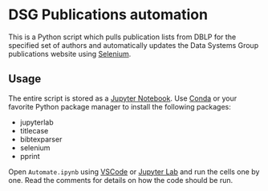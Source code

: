 # DSG Publications automation

This is a Python script which pulls publication lists from DBLP for the specified set of authors and automatically updates the Data Systems Group publications website using [Selenium][0].

## Usage

The entire script is stored as a [Jupyter Notebook][1]. Use [Conda][2] or your favorite Python package manager to install the following packages:

* jupyterlab
* titlecase
* bibtexparser
* selenium
* pprint

Open `Automate.ipynb` using [VSCode][3] or [Jupyter Lab][4] and run the cells one by one. Read the comments for details on how the code should be run.

[0]: https://www.selenium.dev
[1]: https://jupyter.org
[2]: https://www.anaconda.com/download
[3]: https://github.com/microsoft/vscode-jupyter
[4]: https://jupyter.org/install
